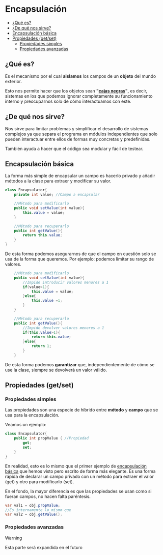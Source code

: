 # Encapsulación

- [¿Qué es?](#qué-es)
- [¿De qué nos sirve?](#de-qué-nos-sirve)
- [Encapsulación básica](#encapsulación-básica)
- [Propiedades (get/set)](#propiedades-getset)
  - [Propiedades simples](#propiedades-simples)
  - [Propiedades avanzadas](#propiedades-avanzadas)

## ¿Qué es?

Es el mecanismo por el cual **aislamos** los campos de un **objeto** del mundo exterior.

Esto nos permite hacer que los objetos sean **"[cajas negras](https://es.wikipedia.org/wiki/Caja_negra_(sistemas))"**, es decir, sistemas en los que podemos ignorar completamente su funcionamiento interno y preocuparnos solo de cómo interactuamos con este.

## ¿De qué nos sirve?

Nos sirve para limitar problemas y simplificar el desarrollo de sistemas complejos ya que separa el programa en módulos independientes que solo pueden interactuar entre ellos de formas muy concretas y predefinidas.

También ayuda a hacer que el código sea modular y fácil de testear.

## Encapsulación básica

La forma más simple de encapsular un campo es hacerlo privado y añadir métodos a la clase para extraer y modificar su valor.

```cs
class Encapsulator{
    private int value; //Campo a encapsular

    //Método para modificarlo
    public void setValue(int value){
        this.value = value;
    }

    //Método para recuperarlo
    public int getValue(){
        return this.value;
    }
}
```

De esta forma podemos asegurarnos de que el campo en cuestión solo se usa de la forma que queremos. Por ejemplo: podemos limitar su rango de valores.

```cs
    //Método para modificarlo
    public void setValue(int value){
        //Impide introducir valores menores a 1
        if(value>1){
            this.value = value;
        }else{
            this.value =1;
        }
    }

    //Método para recuperarlo
    public int getValue(){
        //Impide devolver valores menores a 1
        if(this.value>1){
            return this.value;
        }else{
            return 1;
        }  
    }
```

De esta forma podemos **garantizar** que, independientemente de cómo se use la clase, siempre se devolverá un valor válido.


## Propiedades (get/set)

### Propiedades simples

Las propiedades son una especie de híbrido entre **método** y **campo** que se usa para la encapsulación.

Veamos un ejemplo:

```cs
class Encapsulator{
    public int propValue { //Propiedad
        get;
        set;
    }
}
```

En realidad, esto es lo mismo que el primer ejemplo de [encapsulación básica](#encapsulación-básica) que hemos visto pero escrito de forma más elegante. Es una forma rápida de declarar un campo privado con un método para extraer el valor (get) y otro para modificarlo (set).

En el fondo, la mayor diferencia es que las propiedades se usan como si fueran campos, no hacen falta paréntesis.

```cs
var val1 = obj.propValue;
//Es internamente lo mismo que
var val2 = obj.getValue();
```

### Propiedades avanzadas

> [!warning]
> Esta parte será expandida en el futuro